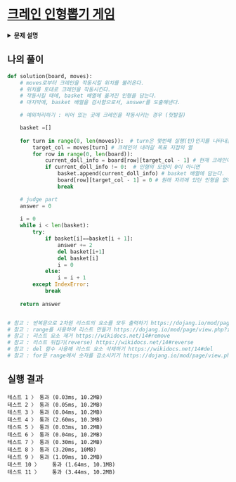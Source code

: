 # [크레인 인형뽑기 게임](https://programmers.co.kr/learn/courses/30/lessons/64061?language=python3#)

<details>
<summary><strong>문제 설명</strong></summary>
<div markdown="1">
게임개발자인 "죠르디"는 크레인 인형뽑기 기계를 모바일 게임으로 만들려고 합니다.<br>
"죠르디"는 게임의 재미를 높이기 위해 화면 구성과 규칙을 다음과 같이 게임 로직에 반영하려고 합니다.<br><br>

![](https://grepp-programmers.s3.ap-northeast-2.amazonaws.com/files/production/69f1cd36-09f4-4435-8363-b71a650f7448/crane_game_101.png)

게임 화면은 "1 x 1" 크기의 칸들로 이루어진 "N x N" 크기의 정사각 격자이며 위쪽에는 크레인이 있고 오른쪽에는 바구니가 있습니다. (위 그림은 "5 x 5" 크기의 예시입니다). 각 격자 칸에는 다양한 인형이 들어 있으며 인형이 없는 칸은 빈칸입니다. 모든 인형은 "1 x 1" 크기의 격자 한 칸을 차지하며 격자의 가장 아래 칸부터 차곡차곡 쌓여 있습니다. 게임 사용자는 크레인을 좌우로 움직여서 멈춘 위치에서 가장 위에 있는 인형을 집어 올릴 수 있습니다. 집어 올린 인형은 바구니에 쌓이게 되는 데, 이때 바구니의 가장 아래 칸부터 인형이 순서대로 쌓이게 됩니다. 다음 그림은 [1번, 5번, 3번] 위치에서 순서대로 인형을 집어 올려 바구니에 담은 모습입니다.<br>

![](https://grepp-programmers.s3.ap-northeast-2.amazonaws.com/files/production/638e2162-b1e4-4bbb-b0d7-62d31e97d75c/crane_game_102.png)

만약 같은 모양의 인형 두 개가 바구니에 연속해서 쌓이게 되면 두 인형은 터뜨려지면서 바구니에서 사라지게 됩니다. 위 상태에서 이어서 [5번] 위치에서 인형을 집어 바구니에 쌓으면 같은 모양 인형 두 개가 없어집니다.<br>

![](https://grepp-programmers.s3.ap-northeast-2.amazonaws.com/files/production/8569d736-091e-4771-b2d3-7a6e95a20c22/crane_game_103.gif)

크레인 작동 시 인형이 집어지지 않는 경우는 없으나 만약 인형이 없는 곳에서 크레인을 작동시키는 경우에는 아무런 일도 일어나지 않습니다. 또한 바구니는 모든 인형이 들어갈 수 있을 만큼 충분히 크다고 가정합니다. (그림에서는 화면표시 제약으로 5칸만으로 표현하였음)<br>

게임 화면의 격자의 상태가 담긴 2차원 배열 board와 인형을 집기 위해 크레인을 작동시킨 위치가 담긴 배열 moves가 매개변수로 주어질 때, 크레인을 모두 작동시킨 후 터트려져 사라진 인형의 개수를 return 하도록 solution 함수를 완성해주세요.<br>

<b>[제한사항]</b><br>
board 배열은 2차원 배열로 크기는 "5 x 5" 이상 "30 x 30" 이하입니다.<br>
board의 각 칸에는 0 이상 100 이하인 정수가 담겨있습니다.<br>
0은 빈 칸을 나타냅니다.<br>
1 ~ 100의 각 숫자는 각기 다른 인형의 모양을 의미하며 같은 숫자는 같은 모양의 인형을 나타냅니다.<br>
moves 배열의 크기는 1 이상 1,000 이하입니다.<br>
moves 배열 각 원소들의 값은 1 이상이며 board 배열의 가로 크기 이하인 자연수입니다.<br>

<b>입출력 예</b><br>
board	moves	result<br>
[[0,0,0,0,0],[0,0,1,0,3],[0,2,5,0,1],[4,2,4,4,2],[3,5,1,3,1]]	[1,5,3,5,1,2,1,4]	4<br>

<b>입출력 예에 대한 설명</b><br>
입출력 예 #1<br>

인형의 처음 상태는 문제에 주어진 예시와 같습니다. 크레인이 [1, 5, 3, 5, 1, 2, 1, 4] 번 위치에서 차례대로 인형을 집어서 바구니에 옮겨 담은 후, 상태는 아래 그림과 같으며 바구니에 담는 과정에서 터트려져 사라진 인형은 4개 입니다.
![](https://grepp-programmers.s3.ap-northeast-2.amazonaws.com/files/production/bb0f59c7-6b72-485a-8302-217fe53ea88f/crane_game_104.jpg)


</div>
</details>


## 나의 풀이
```python
def solution(board, moves):
    # moves로부터 크레인을 작동시킬 위치를 불러온다.
    # 위치를 토대로 크레인을 작동시킨다.
    # 작동시킬 때에, basket 배열에 옮겨진 인형을 담는다.
    # 마지막에, basket 배열을 검사함으로서, answer를 도출해낸다.

    # 예외처리하기 : 비어 있는 곳에 크레인을 작동시키는 경우 (헛발질)

    basket =[]
    
    for turn in range(0, len(moves)):  # turn은 몇번째 실행(턴)인지를 나타내는 변수
        target_col = moves[turn] # 크레인이 내려갈 목표 지점의 열
        for row in range(0, len(board)):
            current_doll_info = board[row][target_col - 1] # 현재 크레인이 있는 곳의 인형의 정보
            if current_doll_info != 0:  # 인형의 모양이 0이 아니면
                basket.append(current_doll_info) # basket 배열에 담는다.
                board[row][target_col - 1] = 0 # 원래 자리에 있던 인형을 없애준다. 
                break

    # judge part
    answer = 0
    
    i = 0
    while i < len(basket):
        try:
            if basket[i]==basket[i + 1]:
                answer += 2
                del basket[i+1]
                del basket[i]
                i = 0
            else:
                i = i + 1
        except IndexError:
            break
            
    return answer


# 참고 : 반복문으로 2차원 리스트의 요소를 모두 출력하기 https://dojang.io/mod/page/view.php?id=2292
# 참고 : range를 사용하여 리스트 만들기 https://dojang.io/mod/page/view.php?id=2200h
# 참고 : 리스트 요소 제거 https://wikidocs.net/14#remove
# 참고 : 리스트 뒤집기(reverse) https://wikidocs.net/14#reverse
# 참고 : del 함수 사용해 리스트 요소 삭제하기 https://wikidocs.net/14#del
# 참고 : for문 range에서 숫자를 감소시키기 https://dojang.io/mod/page/view.php?id=1271
```


## 실행 결과
```
테스트 1 〉	통과 (0.03ms, 10.2MB)
테스트 2 〉	통과 (0.05ms, 10.2MB)
테스트 3 〉	통과 (0.04ms, 10.2MB)
테스트 4 〉	통과 (2.60ms, 10.3MB)
테스트 5 〉	통과 (0.03ms, 10.2MB)
테스트 6 〉	통과 (0.04ms, 10.2MB)
테스트 7 〉	통과 (0.30ms, 10.2MB)
테스트 8 〉	통과 (3.20ms, 10MB)
테스트 9 〉	통과 (1.09ms, 10.2MB)
테스트 10 〉	통과 (1.64ms, 10.1MB)
테스트 11 〉	통과 (3.44ms, 10.2MB)
```
